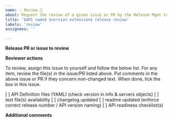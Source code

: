 ```yaml
---
name: 💡 Review 🌟
about: Request the review of a given issue or PR by the Release Mgmt team
title: '$API name$ $version extension$ release review'
labels: 'review'
assignees: ''

---
```


**Release PR or issue to review**
<!-- Put here the link(s) to the issue(s) or PR(s) that need to be reviewed -->

**Reviewer actions**

To review, assign this issue to yourself and follow the below list.
For any item, review the file(s) in the issue/PR listed above. 
Put comments in the above issue or PR if they concern non-changed text.
When done, tick the box in this issue. 

[ ] API Definition files (YAML) (check version in info & servers objects) 
[ ] test file(s) availability
[ ] changelog updated
[ ] readme updated (enforce correct release number / API version naming) 
[ ] API readiness checklist(s)

**Additional comments**
<!-- Add any other comments here as needed. -->
